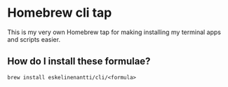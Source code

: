 # Homebrew cli tap

This is my very own Homebrew tap for making installing my terminal apps and scripts easier.

## How do I install these formulae?

`brew install eskelinenantti/cli/<formula>`

